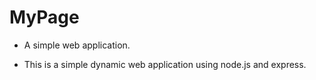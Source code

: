 # MyPage

- A simple web application.

- This is a simple dynamic web application using node.js and express.